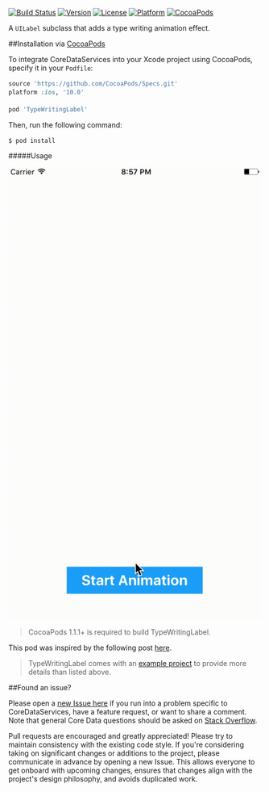 [![Build Status](https://travis-ci.org/wibosco/TypeWritingLabel.svg)](https://travis-ci.org/wibosco/TypeWritingLabel)
[![Version](https://img.shields.io/cocoapods/v/TypeWritingLabel.svg?style=flat)](http://cocoapods.org/pods/TypeWritingLabel)
[![License](https://img.shields.io/cocoapods/l/TypeWritingLabel.svg?style=flat)](http://cocoapods.org/pods/TypeWritingLabel)
[![Platform](https://img.shields.io/cocoapods/p/TypeWritingLabel.svg?style=flat)](http://cocoapods.org/pods/TypeWritingLabel)
[![CocoaPods](https://img.shields.io/cocoapods/metrics/doc-percent/TypeWritingLabel.svg)](http://cocoapods.org/pods/TypeWritingLabel)

A `UILabel` subclass that adds a type writing animation effect.

##Installation via [CocoaPods](https://cocoapods.org/)

To integrate CoreDataServices into your Xcode project using CocoaPods, specify it in your `Podfile`:

```ruby
source 'https://github.com/CocoaPods/Specs.git'
platform :ios, '10.0'

pod 'TypeWritingLabel'
```

Then, run the following command:

```bash
$ pod install
```

#####Usage

![Animated Typing](typingAnimation.gif)

> CocoaPods 1.1.1+ is required to build TypeWritingLabel.

This pod was inspired by the following post [here](http://williamboles.me/ghost-typing-your-way-to-hollywood/).

> TypeWritingLabel comes with an [example project](https://github.com/wibosco/TypeWritingLabel/tree/master/Example) to provide more details than listed above.

##Found an issue?

Please open a [new Issue here](https://github.com/wibosco/TypeWritingLabel/issues/new) if you run into a problem specific to CoreDataServices, have a feature request, or want to share a comment. Note that general Core Data questions should be asked on [Stack Overflow](http://stackoverflow.com).

Pull requests are encouraged and greatly appreciated! Please try to maintain consistency with the existing code style. If you're considering taking on significant changes or additions to the project, please communicate in advance by opening a new Issue. This allows everyone to get onboard with upcoming changes, ensures that changes align with the project's design philosophy, and avoids duplicated work.
